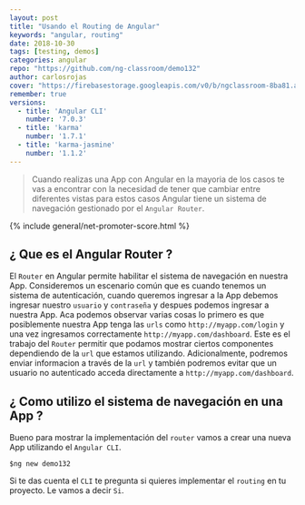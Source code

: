 ```yaml
---
layout: post
title: "Usando el Routing de Angular"
keywords: "angular, routing"
date: 2018-10-30
tags: [testing, demos]
categories: angular
repo: "https://github.com/ng-classroom/demo132"
author: carlosrojas
cover: "https://firebasestorage.googleapis.com/v0/b/ngclassroom-8ba81.appspot.com/o/posts%2F2018-10-30-%20Angular-Routing%2Fcover.png?alt=media&token=fa1e7f20-cd8a-42f9-be48-39b3a6943043"
remember: true
versions:
  - title: 'Angular CLI'
    number: '7.0.3'
  - title: 'karma'
    number: '1.7.1'
  - title: 'karma-jasmine'
    number: '1.1.2'
---
```


> Cuando realizas una App con Angular en la mayoria de los casos te vas a encontrar con la necesidad de tener que cambiar entre diferentes vistas para estos casos Angular tiene un sistema de navegación gestionado por el `Angular Router`.

<!--summary-->

<amp-img width="1024" height="512" layout="responsive" src="https://firebasestorage.googleapis.com/v0/b/ngclassroom-8ba81.appspot.com/o/posts%2F2018-10-30-%20Angular-Routing%2Fcover.png?alt=media&token=fa1e7f20-cd8a-42f9-be48-39b3a6943043"></amp-img>

{% include general/net-promoter-score.html %}

## ¿ Que es el Angular Router ?

El `Router` en Angular permite habilitar el sistema de navegación en nuestra App. Consideremos un escenario común que es cuando tenemos un sistema de autenticación, cuando queremos ingresar a la App debemos ingresar nuestro `usuario` y `contraseña` y despues podemos ingresar a nuestra App. Aca podemos observar varias cosas lo primero es que posiblemente nuestra App tenga las `urls` como `http://myapp.com/login` y una vez ingresamos correctamente `http://myapp.com/dashboard`. Este es el trabajo del `Router` permitir que podamos mostrar ciertos componentes dependiendo de la `url` que estamos utilizando. Adicionalmente, podremos enviar informacion a través de la `url` y también podremos evitar que un usuario no autenticado acceda directamente a `http://myapp.com/dashboard`.

## ¿ Como utilizo el sistema de navegación en una App ?

Bueno para mostrar la implementación del `router` vamos a crear una nueva App utilizando el `Angular CLI`.

```
$ng new demo132
```

Si te das cuenta el `CLI` te pregunta si quieres implementar el `routing` en tu proyecto. Le vamos a decir `Si`.

